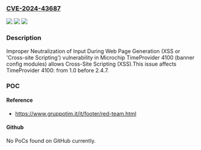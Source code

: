 ### [CVE-2024-43687](https://cve.mitre.org/cgi-bin/cvename.cgi?name=CVE-2024-43687)
![](https://img.shields.io/static/v1?label=Product&message=TimeProvider%204100&color=blue)
![](https://img.shields.io/static/v1?label=Version&message=1.0%3C%202.4.7%20&color=brighgreen)
![](https://img.shields.io/static/v1?label=Vulnerability&message=CWE-79%20Improper%20Neutralization%20of%20Input%20During%20Web%20Page%20Generation%20(XSS%20or%20'Cross-site%20Scripting')&color=brighgreen)

### Description

Improper Neutralization of Input During Web Page Generation (XSS or 'Cross-site Scripting') vulnerability in Microchip TimeProvider 4100 (banner config modules) allows Cross-Site Scripting (XSS).This issue affects TimeProvider 4100: from 1.0 before 2.4.7.

### POC

#### Reference
- https://www.gruppotim.it/it/footer/red-team.html

#### Github
No PoCs found on GitHub currently.

